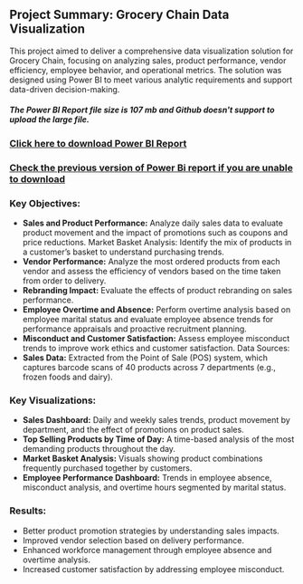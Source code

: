 ## Project Summary: Grocery Chain Data Visualization
This project aimed to deliver a comprehensive data visualization solution for Grocery Chain, focusing on analyzing sales, product performance, vendor efficiency, employee behavior, and operational metrics. The solution was designed using Power BI to meet various analytic requirements and support data-driven decision-making.

##### The Power BI Report file size is 107 mb and Github doesn't support to upload the large file.

### [Click here to download Power BI Report](https://drive.google.com/drive/folders/11LoVEGj6YqT2EfF_G7lDa361VX7Da9ms?usp=sharing)
### [Check the previous version of Power Bi report if you are unable to download](https://app.powerbi.com/view?r=eyJrIjoiNWExNWE3MjAtZWUzYS00NmI5LTg3YWMtOGYzODRlMjIxYWQ2IiwidCI6Ijc3YmQ5NDBiLWRkNDUtNDQ4ZC04MjhiLWI2NmY4MmMyYTE4YiJ9) 

### Key Objectives:
- <b>Sales and Product Performance:</b> Analyze daily sales data to evaluate product movement and the impact of promotions such as coupons and price reductions.
Market Basket Analysis: Identify the mix of products in a customer’s basket to understand purchasing trends.
- <b>Vendor Performance:</b> Analyze the most ordered products from each vendor and assess the efficiency of vendors based on the time taken from order to delivery.
- <b>Rebranding Impact:</b> Evaluate the effects of product rebranding on sales performance.
- <b>Employee Overtime and Absence:</b> Perform overtime analysis based on employee marital status and evaluate employee absence trends for performance appraisals and proactive recruitment planning.
- <b>Misconduct and Customer Satisfaction:</b> Assess employee misconduct trends to improve work ethics and customer satisfaction.
Data Sources:
- <b>Sales Data:</b> Extracted from the Point of Sale (POS) system, which captures barcode scans of 40 products across 7 departments (e.g., frozen foods and dairy).

### Key Visualizations:
- <b>Sales Dashboard:</b> Daily and weekly sales trends, product movement by department, and the effect of promotions on product sales.
- <b>Top Selling Products by Time of Day:</b> A time-based analysis of the most demanding products throughout the day.
- <b>Market Basket Analysis:</b> Visuals showing product combinations frequently purchased together by customers.
- <b>Employee Performance Dashboard:</b> Trends in employee absence, misconduct analysis, and overtime hours segmented by marital status.

### Results:
- Better product promotion strategies by understanding sales impacts.
- Improved vendor selection based on delivery performance.
- Enhanced workforce management through employee absence and overtime analysis.
- Increased customer satisfaction by addressing employee misconduct.

